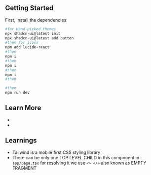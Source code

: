 ## Getting Started

First, install the dependencies:

```bash
#for Hand-picked themes
npx shadcn-ui@latest init 
npx shadcn-ui@latest add button
#then for icons
npm add lucide-react 
#then
npm i
#then
npm i
#then
npm i
#then

#then
npm run dev
```

## Learn More


- 
- 

## Learnings

- Tailwind is a mobile first CSS styling library
- There can be only one TOP LEVEL CHILD in this component in ```app/page.tsx``` for resolving it we use ```<> </>``` also known as EMPTY FRAGMENT
